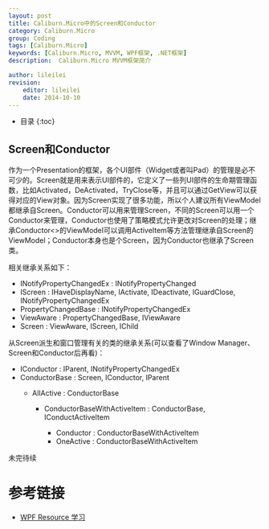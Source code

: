 ```yaml
---
layout: post
title: Caliburn.Micro中的Screen和Conductor
category: Caliburn.Micro
group: Coding
tags: [Caliburn.Micro]
keywords: [Caliburn.Micro, MVVM, WPF框架, .NET框架]
description:  Caliburn.Micro MVVM框架简介

author: lileilei
revision:
    editor: lileilei
    date: 2014-10-10
---
```


+ 目录
{:toc}


## Screen和Conductor
作为一个Presentation的框架，各个UI部件（Widget或者叫Pad）的管理是必不可少的。Screen就是用来表示UI部件的，它定义了一些列UI部件的生命期管理函数，比如Activated，DeActivated，TryClose等，并且可以通过GetView可以获得对应的View对象。因为Screen实现了很多功能，所以个人建议所有ViewModel都继承自Screen。Conductor可以用来管理Screen，不同的Screen可以用一个Conductor来管理，Conductor也使用了策略模式允许更改对Screen的处理；继承Conductor<>的ViewModel可以调用ActiveItem等方法管理继承自Screen的ViewModel；Conductor本身也是个Screen，因为Conductor也继承了Screen类。

相关继承关系如下：

+ INotifyPropertyChangedEx : INotifyPropertyChanged
+ IScreen : IHaveDisplayName, IActivate, IDeactivate, IGuardClose, INotifyPropertyChangedEx
+ PropertyChangedBase : INotifyPropertyChangedEx
+ ViewAware : PropertyChangedBase, IViewAware
+ Screen : ViewAware, IScreen, IChild

从Screen派生和窗口管理有关的类的继承关系(可以查看了Window Manager、Screen和Conductor后再看)：

+ IConductor : IParent, INotifyPropertyChangedEx
+ ConductorBase<T> : Screen, IConductor, IParent<T>
    - AllActive : ConductorBase<T>
        * ConductorBaseWithActiveItem<T> : ConductorBase<T>, IConductActiveItem
            + Conductor<T> : ConductorBaseWithActiveItem<T>
            + OneActive : ConductorBaseWithActiveItem<T>

未完待续

# 参考链接

+ [WPF Resource 学习](http://wenku.baidu.com/link?url=J5y0P6ARZSGybirBpVzKB3SgfnHbLt4ThfKoAlm3xsq6Kl8xE95kqbXVOGk8YQg2ruR9zboGJc9tyVHiqzn1tTyN8ITCYSUG0D4ZyvgZZNq)
